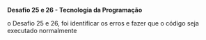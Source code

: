 **Desafio 25 e 26 - Tecnologia da Programação**


o Desafio 25 e 26, foi identificar os erros e fazer que o código seja executado normalmente
